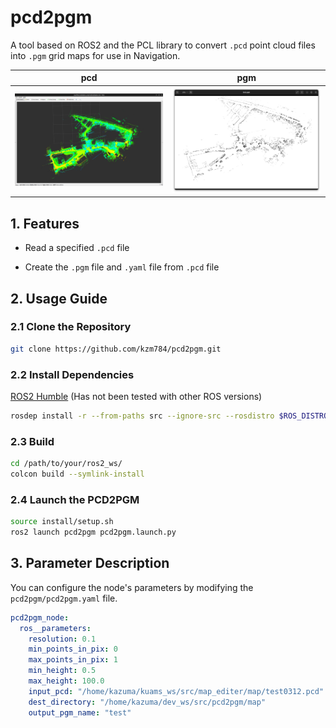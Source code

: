 
# pcd2pgm

A tool based on ROS2 and the PCL library to convert `.pcd` point cloud files into `.pgm` grid maps for use in Navigation.

| pcd | pgm |
|:-:|:-:|
| <img src="./docs/pcd.png" alt="pcd" width="300"/> | <img src="./docs/pgm.png" alt="pgm" width="300"/> |

## 1. Features

- Read a specified `.pcd` file

- Create the `.pgm` file and `.yaml` file from `.pcd` file

## 2. Usage Guide

### 2.1 Clone the Repository

  ```sh
  git clone https://github.com/kzm784/pcd2pgm.git
  ```

### 2.2 Install Dependencies

[ROS2 Humble](https://docs.ros.org/en/humble/Installation.html) (Has not been tested with other ROS versions)

```sh
rosdep install -r --from-paths src --ignore-src --rosdistro $ROS_DISTRO -y
```

### 2.3 Build

```sh
cd /path/to/your/ros2_ws/
colcon build --symlink-install
```

### 2.4 Launch the PCD2PGM 

```sh
source install/setup.sh
ros2 launch pcd2pgm pcd2pgm.launch.py
```

## 3. Parameter Description

You can configure the node's parameters by modifying the `pcd2pgm/pcd2pgm.yaml` file.

  ```yaml
  pcd2pgm_node:
    ros__parameters:
      resolution: 0.1
      min_points_in_pix: 0
      max_points_in_pix: 1
      min_height: 0.5
      max_height: 100.0
      input_pcd: "/home/kazuma/kuams_ws/src/map_editer/map/test0312.pcd"
      dest_directory: "/home/kazuma/dev_ws/src/pcd2pgm/map"
      output_pgm_name: "test"
  ```
